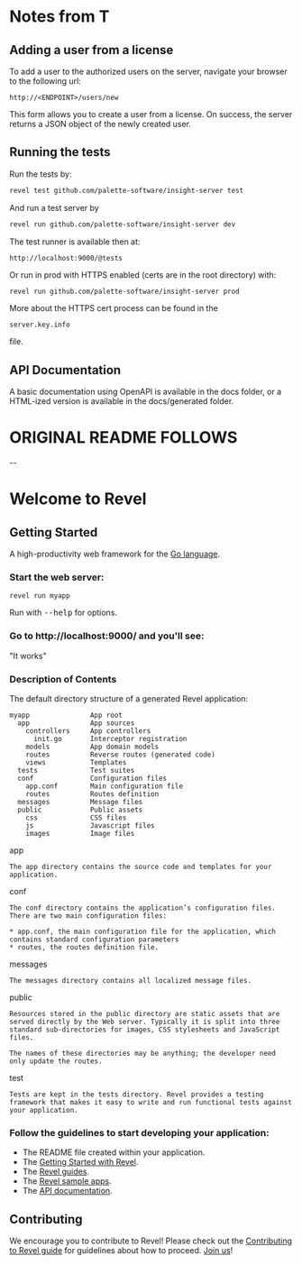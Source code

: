 # Notes from T

## Adding a user from a license

To add a user to the authorized users on the server, navigate your
browser to the following url:

```
http://<ENDPOINT>/users/new
```

This form allows you to create a user from a license. On success, the
server returns a JSON object of the newly created user.

## Running the tests

Run the tests by:

```bash
revel test github.com/palette-software/insight-server test
```


And run a test server by

```bash
revel run github.com/palette-software/insight-server dev
```

The test runner is available then at:

```
http://localhost:9000/@tests
```

Or run in prod with HTTPS enabled (certs are in the root directory)
with:

```bash
revel run github.com/palette-software/insight-server prod
```


More about the HTTPS cert process can be found in the

```
server.key.info
```

file.



## API Documentation


A basic documentation using OpenAPI is available in the docs folder, or
a HTML-ized version is available in the docs/generated folder.

# ORIGINAL README FOLLOWS

--


# Welcome to Revel

## Getting Started

A high-productivity web framework for the [Go language](http://www.golang.org/).

### Start the web server:

    revel run myapp

   Run with <tt>--help</tt> for options.

### Go to http://localhost:9000/ and you'll see:

"It works"

### Description of Contents

The default directory structure of a generated Revel application:

    myapp               App root
      app               App sources
        controllers     App controllers
          init.go       Interceptor registration
        models          App domain models
        routes          Reverse routes (generated code)
        views           Templates
      tests             Test suites
      conf              Configuration files
        app.conf        Main configuration file
        routes          Routes definition
      messages          Message files
      public            Public assets
        css             CSS files
        js              Javascript files
        images          Image files

app

    The app directory contains the source code and templates for your application.

conf

    The conf directory contains the application’s configuration files. There are two main configuration files:

    * app.conf, the main configuration file for the application, which contains standard configuration parameters
    * routes, the routes definition file.


messages

    The messages directory contains all localized message files.

public

    Resources stored in the public directory are static assets that are served directly by the Web server. Typically it is split into three standard sub-directories for images, CSS stylesheets and JavaScript files.

    The names of these directories may be anything; the developer need only update the routes.

test

    Tests are kept in the tests directory. Revel provides a testing framework that makes it easy to write and run functional tests against your application.

### Follow the guidelines to start developing your application:

* The README file created within your application.
* The [Getting Started with Revel](http://revel.github.io/tutorial/index.html).
* The [Revel guides](http://revel.github.io/manual/index.html).
* The [Revel sample apps](http://revel.github.io/samples/index.html).
* The [API documentation](http://revel.github.io/docs/godoc/index.html).

## Contributing
We encourage you to contribute to Revel! Please check out the [Contributing to Revel
guide](https://github.com/revel/revel/blob/master/CONTRIBUTING.md) for guidelines about how
to proceed. [Join us](https://groups.google.com/forum/#!forum/revel-framework)!
